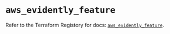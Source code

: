 # `aws_evidently_feature`

Refer to the Terraform Registory for docs: [`aws_evidently_feature`](https://registry.terraform.io/providers/hashicorp/aws/5.14.0/docs/resources/evidently_feature).
